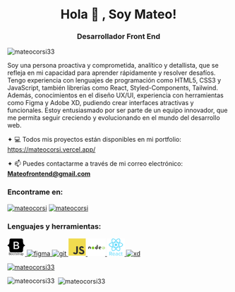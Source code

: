 <h1 align="center">Hola 👋 , Soy Mateo!</h1><h3 align="center">Desarrollador Front End</h3><p align="left"> <img src="https://komarev.com/ghpvc/?username=mateocorsi33&label=Profile%20views&color=0e75b6&style=flat" alt="mateocorsi33" /> </p>

<p> Soy una persona proactiva y comprometida, analítico y detallista,
que se refleja en mi capacidad para aprender rápidamente y resolver desafíos. 
Tengo experiencia con lenguajes de programación como HTML5, CSS3 y 
JavaScript, también librerías como React, Styled-Components, Tailwind. 
Además, conocimientos en el diseño UX/UI, experiencia con herramientas como Figma y Adobe XD, pudiendo crear interfaces atractivas y funcionales. Estoy entusiasmado por ser 
parte de un equipo innovador, que me permita seguir creciendo y evolucionando en el mundo del desarrollo 
web.</p>

✦ 💻 Todos mis proyectos están disponibles en mi portfolio: https://mateocorsi.vercel.app/

✦ 📫 Puedes contactarme a través de mi correo electrónico: **Mateofrontend@gmail.com**

<h3 align="left">Encontrame en:</h3>


<p align="left" >
<a href="https://linkedin.com/in/mateocorsi" target="blank"><img align="center" src="https://raw.githubusercontent.com/rahuldkjain/github-profile-readme-generator/master/src/images/icons/Social/linked-in-alt.svg" alt="mateocorsi" height="30" width="40" /></a>
<a href="https://discord.gg/mateocorsi" target="blank"><img align="center" src="https://raw.githubusercontent.com/rahuldkjain/github-profile-readme-generator/master/src/images/icons/Social/discord.svg" alt="mateocorsi" height="30" width="40" /></a></p><h3 align="left">Lenguajes y herramientas:</h3><p align="left">



<a href="https://getbootstrap.com" target="_blank" rel="noreferrer"> <img src="https://raw.githubusercontent.com/devicons/devicon/master/icons/bootstrap/bootstrap-plain-wordmark.svg" alt="bootstrap" width="40" height="40"/> </a> <a href="https://www.figma.com/" target="_blank" rel="noreferrer"> <img src="https://www.vectorlogo.zone/logos/figma/figma-icon.svg" alt="figma" width="40" height="40"/> </a> <a href="https://git-scm.com/" target="_blank" rel="noreferrer"> <img src="https://www.vectorlogo.zone/logos/git-scm/git-scm-icon.svg" alt="git" width="40" height="40"/> </a> <a href="https://developer.mozilla.org/en-US/docs/Web/JavaScript" target="_blank" rel="noreferrer"> <img src="https://raw.githubusercontent.com/devicons/devicon/master/icons/javascript/javascript-original.svg" alt="javascript" width="40" height="40"/> </a> <a href="https://nodejs.org" target="_blank" rel="noreferrer"> <img src="https://raw.githubusercontent.com/devicons/devicon/master/icons/nodejs/nodejs-original-wordmark.svg" alt="nodejs" width="40" height="40"/> </a> <a href="https://reactjs.org/" target="_blank" rel="noreferrer"> <img src="https://raw.githubusercontent.com/devicons/devicon/master/icons/react/react-original-wordmark.svg" alt="react" width="40" height="40"/> </a> <a href="https://www.adobe.com/products/xd.html" target="_blank" rel="noreferrer"> <img src="https://cdn.worldvectorlogo.com/logos/adobe-xd.svg" alt="xd" width="40" height="40"/> </a> </p>

<p align="left"> <a href="https://github.com/ryo-ma/github-profile-trophy"><img src="https://github-profile-trophy.vercel.app/?username=mateocorsi33" alt="mateocorsi33" /></a></p>

<p><img align="left" src="https://github-readme-stats.vercel.app/api/top-langs?username=mateocorsi33&show_icons=true&locale=en&layout=compact" alt="mateocorsi33" /></p><p>

&nbsp; <img align="center" src="https://github-readme-stats.vercel.app/api?username=mateocorsi33&show_icons=true&locale=en" alt="mateocorsi33" /></p>
